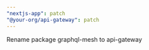 ```yaml
---
"nextjs-app": patch
"@your-org/api-gateway": patch
---
```


Rename package graphql-mesh to api-gateway
